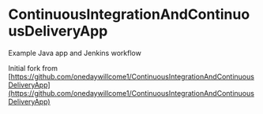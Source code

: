 # ContinuousIntegrationAndContinuousDeliveryApp
Example Java app and Jenkins workflow

Initial fork from [https://github.com/onedaywillcome1/ContinuousIntegrationAndContinuousDeliveryApp](https://github.com/onedaywillcome1/ContinuousIntegrationAndContinuousDeliveryApp)


